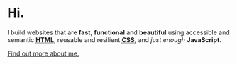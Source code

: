 # Hi.

<p>I build websites that are <strong>fast</strong>, <strong>functional</strong> and <strong>beautiful</strong> using accessible and semantic <strong><abbr title="HyperText Markup Language">HTML</abbr></strong>, reusable and resilient <strong><abbr title="Cascading Stylesheets">CSS</abbr></strong>, and <em>just enough</em> <strong>JavaScript</strong>.
</p>

<a href="https://birdsong.dev">Find out more about me.</a>
